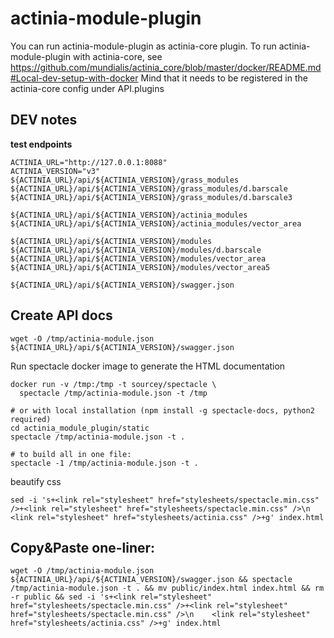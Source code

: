 # actinia-module-plugin

You can run actinia-module-plugin as actinia-core plugin.
To run actinia-module-plugin with actinia-core, see https://github.com/mundialis/actinia_core/blob/master/docker/README.md#Local-dev-setup-with-docker
Mind that it needs to be registered in the actinia-core config under API.plugins

## DEV notes

__test endpoints__
```
ACTINIA_URL="http://127.0.0.1:8088"
ACTINIA_VERSION="v3"
${ACTINIA_URL}/api/${ACTINIA_VERSION}/grass_modules
${ACTINIA_URL}/api/${ACTINIA_VERSION}/grass_modules/d.barscale
${ACTINIA_URL}/api/${ACTINIA_VERSION}/grass_modules/d.barscale3

${ACTINIA_URL}/api/${ACTINIA_VERSION}/actinia_modules
${ACTINIA_URL}/api/${ACTINIA_VERSION}/actinia_modules/vector_area

${ACTINIA_URL}/api/${ACTINIA_VERSION}/modules
${ACTINIA_URL}/api/${ACTINIA_VERSION}/modules/d.barscale
${ACTINIA_URL}/api/${ACTINIA_VERSION}/modules/vector_area
${ACTINIA_URL}/api/${ACTINIA_VERSION}/modules/vector_area5

${ACTINIA_URL}/api/${ACTINIA_VERSION}/swagger.json

```

## Create API docs
```
wget -O /tmp/actinia-module.json ${ACTINIA_URL}/api/${ACTINIA_VERSION}/swagger.json
```
Run spectacle docker image to generate the HTML documentation
```
docker run -v /tmp:/tmp -t sourcey/spectacle \
  spectacle /tmp/actinia-module.json -t /tmp

# or with local installation (npm install -g spectacle-docs, python2 required)
cd actinia_module_plugin/static
spectacle /tmp/actinia-module.json -t .

# to build all in one file:
spectacle -1 /tmp/actinia-module.json -t .
```
beautify css
```
sed -i 's+<link rel="stylesheet" href="stylesheets/spectacle.min.css" />+<link rel="stylesheet" href="stylesheets/spectacle.min.css" />\n    <link rel="stylesheet" href="stylesheets/actinia.css" />+g' index.html
```


## Copy&Paste one-liner:
```
wget -O /tmp/actinia-module.json ${ACTINIA_URL}/api/${ACTINIA_VERSION}/swagger.json && spectacle /tmp/actinia-module.json -t . && mv public/index.html index.html && rm -r public && sed -i 's+<link rel="stylesheet" href="stylesheets/spectacle.min.css" />+<link rel="stylesheet" href="stylesheets/spectacle.min.css" />\n    <link rel="stylesheet" href="stylesheets/actinia.css" />+g' index.html
```
